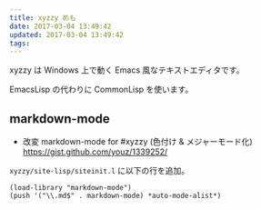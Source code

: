 ```yaml
---
title: xyzzy めも
date: 2017-03-04 13:49:42
updated: 2017-03-04 13:49:42
tags:
---
```


xyzzy は Windows 上で動く Emacs 風なテキストエディタです。

EmacsLisp の代わりに CommonLisp を使います。

<!-- toc -->


## markdown-mode

 - 改変 markdown-mode for #xyzzy (色付け & メジャーモード化)    
   https://gist.github.com/youz/1339252/

`xyzzy/site-lisp/siteinit.l` に以下の行を追加。

```
(load-library "markdown-mode")
(push '("\\.md$" . markdown-mode) *auto-mode-alist*)
```
